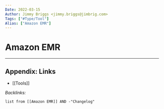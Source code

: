```yaml
---
Date: 2022-03-15
Author: Jimmy Briggs <jimmy.briggs@jimbrig.com>
Tags: ["#Type/Tool"]
Alias: ["Amazon EMR"]
---
```


# Amazon EMR

***

## Appendix: Links

- [[Tools]]

*Backlinks:*

```dataview
list from [[Amazon EMR]] AND -"Changelog"
```